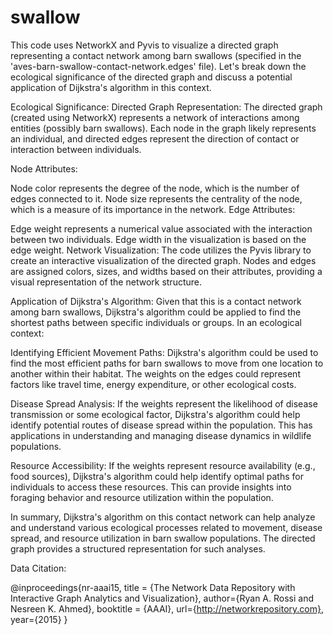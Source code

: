 # swallow

This code uses NetworkX and Pyvis to visualize a directed graph representing a contact network among barn swallows (specified in the 'aves-barn-swallow-contact-network.edges' file). Let's break down the ecological significance of the directed graph and discuss a potential application of Dijkstra's algorithm in this context.

Ecological Significance:
Directed Graph Representation:
The directed graph (created using NetworkX) represents a network of interactions among entities (possibly barn swallows). Each node in the graph likely represents an individual, and directed edges represent the direction of contact or interaction between individuals.

Node Attributes:

Node color represents the degree of the node, which is the number of edges connected to it.
Node size represents the centrality of the node, which is a measure of its importance in the network.
Edge Attributes:

Edge weight represents a numerical value associated with the interaction between two individuals.
Edge width in the visualization is based on the edge weight.
Network Visualization:
The code utilizes the Pyvis library to create an interactive visualization of the directed graph. Nodes and edges are assigned colors, sizes, and widths based on their attributes, providing a visual representation of the network structure.

Application of Dijkstra's Algorithm:
Given that this is a contact network among barn swallows, Dijkstra's algorithm could be applied to find the shortest paths between specific individuals or groups. In an ecological context:

Identifying Efficient Movement Paths:
Dijkstra's algorithm could be used to find the most efficient paths for barn swallows to move from one location to another within their habitat. The weights on the edges could represent factors like travel time, energy expenditure, or other ecological costs.

Disease Spread Analysis:
If the weights represent the likelihood of disease transmission or some ecological factor, Dijkstra's algorithm could help identify potential routes of disease spread within the population. This has applications in understanding and managing disease dynamics in wildlife populations.

Resource Accessibility:
If the weights represent resource availability (e.g., food sources), Dijkstra's algorithm could help identify optimal paths for individuals to access these resources. This can provide insights into foraging behavior and resource utilization within the population.

In summary, Dijkstra's algorithm on this contact network can help analyze and understand various ecological processes related to movement, disease spread, and resource utilization in barn swallow populations. The directed graph provides a structured representation for such analyses.

Data Citation:

 @inproceedings{nr-aaai15,
      title = {The Network Data Repository with Interactive Graph Analytics and Visualization},
      author={Ryan A. Rossi and Nesreen K. Ahmed},
      booktitle = {AAAI},
      url={http://networkrepository.com},
      year={2015}
  }
